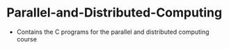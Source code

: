# Parallel-and-Distributed-Computing

- Contains the C programs for the parallel and distributed computing course
